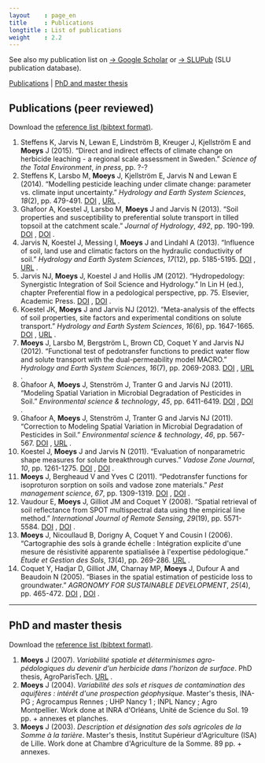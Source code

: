 ```yaml
---
layout    : page_en
title     : Publications
longtitle : List of publications
weight    : 2.2
---
```


<!-- DO NOT EDIT THIS FILE. EDIT Publications.md0 INSTEAD -->

See also my publication list on [&rarr; Google Scholar][jmGoogleScholar] 
or [&rarr; SLUPub][jmSLUPub] (SLU publication database).

[Publications](#publications) | [PhD and master thesis](#thesis)



Publications (peer reviewed)    <a name="publications"></a>
----------------------------

Download the [reference list (bibtext format)](/assets/bib/MOEYS_J_PUB_PEER.BIB).

1. Steffens K, Jarvis N, Lewan E, Lindström B, Kreuger J, Kjellström E and **Moeys** J (2015). “Direct and indirect effects of climate change on herbicide leaching - a regional scale assessment in Sweden.” _Science of the Total Environment_, *in press*, pp. ?-?
2. Steffens K, Larsbo M, **Moeys** J, Kjellström E, Jarvis N and Lewan E (2014). “Modelling pesticide leaching under climate change: parameter vs.  climate input uncertainty.” _Hydrology and Earth System Sciences_, *18*(2), pp. 479-491. <a href="http://dx.doi.org/10.5194/hess-18-479-2014">DOI</a> , <a href="http://www.hydrol-earth-syst-sci.net/18/479/2014/">URL</a> .
3. Ghafoor A, Koestel J, Larsbo M, **Moeys** J and Jarvis N (2013). “Soil properties and susceptibility to preferential solute transport in tilled topsoil at the catchment scale.” _Journal of Hydrology_, *492*, pp. 190-199. <a href="http://dx.doi.org/10.1016/j.jhydrol.2013.03.046">DOI</a> , <a href="http://dx.doi.org/10.1016/j.jhydrol.2013.03.046">DOI</a> .
4. Jarvis N, Koestel J, Messing I, **Moeys** J and Lindahl A (2013). “Influence of soil, land use and climatic factors on the hydraulic conductivity of soil.” _Hydrology and Earth System Sciences_, *17*(12), pp. 5185-5195. <a href="http://dx.doi.org/10.5194/hess-17-5185-2013">DOI</a> , <a href="http://www.hydrol-earth-syst-sci.net/17/5185/2013/">URL</a> .
5. Jarvis NJ, **Moeys** J, Koestel J and Hollis JM (2012). “Hydropedology: Synergistic Integration of Soil Science and Hydrology.” In Lin H (ed.), chapter Preferential flow in a pedological perspective, pp. 75. Elsevier, Academic Press. <a href="http://dx.doi.org/10.1016/B978-0-12-386941-8.00003-4">DOI</a> , <a href="http://dx.doi.org/10.1016/B978-0-12-386941-8.00003-4">DOI</a> .
6. Koestel JK, **Moeys** J and Jarvis NJ (2012). “Meta-analysis of the effects of soil properties, site factors and experimental conditions on solute transport.” _Hydrology and Earth System Sciences_, *16*(6), pp. 1647-1665. <a href="http://dx.doi.org/10.5194/hess-16-1647-2012">DOI</a> , <a href="http://www.hydrol-earth-syst-sci.net/16/1647/2012/">URL</a> .
7. **Moeys** J, Larsbo M, Bergström L, Brown CD, Coquet Y and Jarvis NJ (2012). “Functional test of pedotransfer functions to predict water flow and solute transport with the dual-permeability model MACRO.” _Hydrology and Earth System Sciences_, *16*(7), pp. 2069-2083. <a href="http://dx.doi.org/10.5194/hess-16-2069-2012">DOI</a> , <a href="http://www.hydrol-earth-syst-sci.net/16/2069/2012/">URL</a> .
8. Ghafoor A, **Moeys** J, Stenström J, Tranter G and Jarvis NJ (2011). “Modeling Spatial Variation in Microbial Degradation of Pesticides in Soil.” _Environmental science \& technology_, *45*, pp. 6411-6419. <a href="http://dx.doi.org/10.1021/es2012353">DOI</a> , <a href="http://dx.doi.org/10.1021/es2012353">DOI</a> .
9. Ghafoor A, **Moeys** J, Stenström J, Tranter G and Jarvis NJ (2011). “Correction to Modeling Spatial Variation in Microbial Degradation of Pesticides in Soil.” _Environmental science \& technology_, *46*, pp. 567-567. <a href="http://dx.doi.org/10.1021/es203986f">DOI</a> , <a href="http://pubs.acs.org/doi/pdf/10.1021/es203986f">URL</a> .
10. Koestel J, **Moeys** J and Jarvis N (2011). “Evaluation of nonparametric shape measures for solute breakthrough curves.” _Vadose Zone Journal_, *10*, pp. 1261-1275. <a href="http://dx.doi.org/10.2136/vzj2011.0010">DOI</a> , <a href="http://dx.doi.org/10.2136/vzj2011.0010">DOI</a> .
11. **Moeys** J, Bergheaud V and Yves C (2011). “Pedotransfer functions for isoproturon sorption on soils and vadose zone materials.” _Pest management science_, *67*, pp. 1309-1319. <a href="http://dx.doi.org/10.1002/ps.2187">DOI</a> , <a href="http://dx.doi.org/10.1002/ps.2187">DOI</a> .
12. Vaudour E, **Moeys** J, Gilliot JM and Coquet Y (2008). “Spatial retrieval of soil reflectance from SPOT multispectral data using the empirical line method.” _International Journal of Remote Sensing_, *29*(19), pp. 5571-5584. <a href="http://dx.doi.org/10.1080/01431160802060920">DOI</a> , <a href="http://dx.doi.org/10.1080/01431160802060920">DOI</a> .
13. **Moeys** J, Nicoullaud B, Dorigny A, Coquet Y and Cousin I (2006). “Cartographie des sols à grande échelle : Intégration explicite d'une mesure de résistivité apparente spatialisée à l'expertise pédologique.” _Étude et Gestion des Sols_, *13*(4), pp. 269-286. <a href="http://www.afes.fr/afes/egs/EGS_13_4_moeys.pdf">URL</a> .
14. Coquet Y, Hadjar D, Gilliot JM, Charnay MP, **Moeys** J, Dufour A and Beaudoin N (2005). “Biases in the spatial estimation of pesticide loss to groundwater.” _AGRONOMY FOR SUSTAINABLE DEVELOPMENT_, *25*(4), pp. 465-472. <a href="http://dx.doi.org/10.1051/agro:2005046">DOI</a> , <a href="http://dx.doi.org/10.1051/agro:2005046">DOI</a> .




- - - - - - - - - - - - - - - - - - - - - - - - - - - - - - - - -
PhD and master thesis    <a name="thesis"></a>
---------------------

Download the [reference list (bibtext format)](/assets/bib/MOEYS_J_PUB_THESIS.BIB).

1. **Moeys** J (2007). _Variabilité spatiale et déterminismes agro-pédologiques du devenir d’un herbicide dans l’horizon de surface_. PhD thesis, AgroParisTech. <a href="http://pastel.archives-ouvertes.fr/pastel-00004448/">URL</a> .
2. **Moeys** J (2004). _Variabilité des sols et risques de contamination des aquifères : intérêt d'une prospection géophysique_. Master's thesis, INA-PG ; Agrocampus Rennes ; UHP Nancy 1 ; INPL Nancy ; Agro Montpellier. Work done at INRA d'Orléans, Unité de Science du Sol. 19 pp. + annexes et planches.
3. **Moeys** J (2003). _Description et désignation des sols agricoles de la Somme à la tarière_. Master's thesis, Institut Supérieur d'Agriculture (ISA) de Lille. Work done at Chambre d'Agriculture de la Somme. 89 pp. + annexes.



<!-- List of links -->
[jmSLUPub]:         http://slubar.slub.se/pweb/mailsh/form?mail=Julien.Moeys%40slu.se&lang=eng&show=yes&sortorder=publication_year# "Julien Moeys (on SLUPub)"
[jmGoogleScholar]:  http://scholar.google.se/citations?user=cRNn-IMAAAAJ&hl=en&oi=ao "Julien MOEYS Google Scholar profile"


